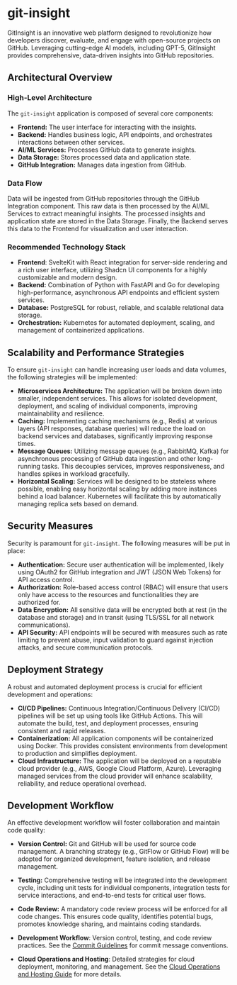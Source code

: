 # git-insight

GitInsight is an innovative web platform designed to revolutionize how developers discover, evaluate, and engage with open-source projects on GitHub. Leveraging cutting-edge AI models, including GPT-5, GitInsight provides comprehensive, data-driven insights into GitHub repositories.

## Architectural Overview

### High-Level Architecture
The `git-insight` application is composed of several core components:
*   **Frontend:** The user interface for interacting with the insights.
*   **Backend:** Handles business logic, API endpoints, and orchestrates interactions between other services.
*   **AI/ML Services:** Processes GitHub data to generate insights.
*   **Data Storage:** Stores processed data and application state.
*   **GitHub Integration:** Manages data ingestion from GitHub.

### Data Flow
Data will be ingested from GitHub repositories through the GitHub Integration component. This raw data is then processed by the AI/ML Services to extract meaningful insights. The processed insights and application state are stored in the Data Storage. Finally, the Backend serves this data to the Frontend for visualization and user interaction.

### Recommended Technology Stack
*   **Frontend**: SvelteKit with React integration for server-side rendering and a rich user interface, utilizing Shadcn UI components for a highly customizable and modern design.
*   **Backend:** Combination of Python with FastAPI and Go for developing high-performance, asynchronous API endpoints and efficient system services.
*   **Database:** PostgreSQL for robust, reliable, and scalable relational data storage.
*   **Orchestration:** Kubernetes for automated deployment, scaling, and management of containerized applications.

## Scalability and Performance Strategies

To ensure `git-insight` can handle increasing user loads and data volumes, the following strategies will be implemented:
*   **Microservices Architecture:** The application will be broken down into smaller, independent services. This allows for isolated development, deployment, and scaling of individual components, improving maintainability and resilience.
*   **Caching:** Implementing caching mechanisms (e.g., Redis) at various layers (API responses, database queries) will reduce the load on backend services and databases, significantly improving response times.
*   **Message Queues:** Utilizing message queues (e.g., RabbitMQ, Kafka) for asynchronous processing of GitHub data ingestion and other long-running tasks. This decouples services, improves responsiveness, and handles spikes in workload gracefully.
*   **Horizontal Scaling:** Services will be designed to be stateless where possible, enabling easy horizontal scaling by adding more instances behind a load balancer. Kubernetes will facilitate this by automatically managing replica sets based on demand.

## Security Measures

Security is paramount for `git-insight`. The following measures will be put in place:
*   **Authentication:** Secure user authentication will be implemented, likely using OAuth2 for GitHub integration and JWT (JSON Web Tokens) for API access control.
*   **Authorization:** Role-based access control (RBAC) will ensure that users only have access to the resources and functionalities they are authorized for.
*   **Data Encryption:** All sensitive data will be encrypted both at rest (in the database and storage) and in transit (using TLS/SSL for all network communications).
*   **API Security:** API endpoints will be secured with measures such as rate limiting to prevent abuse, input validation to guard against injection attacks, and secure communication protocols.

## Deployment Strategy

A robust and automated deployment process is crucial for efficient development and operations:
*   **CI/CD Pipelines:** Continuous Integration/Continuous Delivery (CI/CD) pipelines will be set up using tools like GitHub Actions. This will automate the build, test, and deployment processes, ensuring consistent and rapid releases.
*   **Containerization:** All application components will be containerized using Docker. This provides consistent environments from development to production and simplifies deployment.
*   **Cloud Infrastructure:** The application will be deployed on a reputable cloud provider (e.g., AWS, Google Cloud Platform, Azure). Leveraging managed services from the cloud provider will enhance scalability, reliability, and reduce operational overhead.

## Development Workflow

An effective development workflow will foster collaboration and maintain code quality:
*   **Version Control:** Git and GitHub will be used for source code management. A branching strategy (e.g., GitFlow or GitHub Flow) will be adopted for organized development, feature isolation, and release management.
*   **Testing:** Comprehensive testing will be integrated into the development cycle, including unit tests for individual components, integration tests for service interactions, and end-to-end tests for critical user flows.
*   **Code Review:** A mandatory code review process will be enforced for all code changes. This ensures code quality, identifies potential bugs, promotes knowledge sharing, and maintains coding standards.

*   **Development Workflow**: Version control, testing, and code review practices. See the [Commit Guidelines](COMMIT_GUIDELINES.md) for commit message conventions.
*   **Cloud Operations and Hosting**: Detailed strategies for cloud deployment, monitoring, and management. See the [Cloud Operations and Hosting Guide](docs/cloud_operations.md) for more details.
